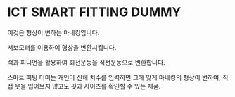 # ICT SMART FITTING DUMMY

이것은 형상이 변하는 마네킹입니다.

서보모터를 이용하여 형상을 변환시킵니다.

랙과 피니언을 활용하여 회전운동을 직선운동으로 변환합니다.

스마트 피팅 더미는 개인이 신체 치수를 입력하면 그에 맞게 마네킹의 형상이 변하여, 직접 옷을 입어보지 않고도 핏과 사이즈를 확인할 수 있는 제품.
